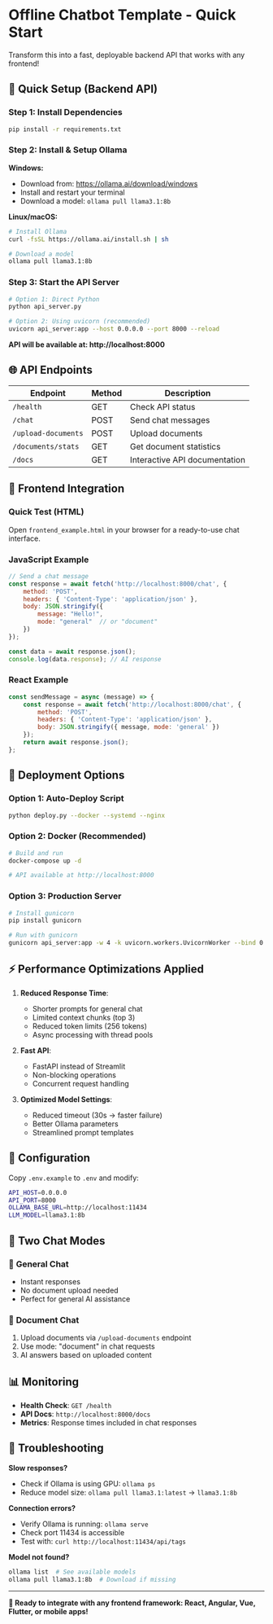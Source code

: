 # Offline Chatbot Template - Quick Start

Transform this into a fast, deployable backend API that works with any frontend!

## 🚀 Quick Setup (Backend API)

### Step 1: Install Dependencies
```bash
pip install -r requirements.txt
```

### Step 2: Install & Setup Ollama
**Windows:**
- Download from: https://ollama.ai/download/windows  
- Install and restart your terminal
- Download a model: `ollama pull llama3.1:8b`

**Linux/macOS:**
```bash
# Install Ollama
curl -fsSL https://ollama.ai/install.sh | sh

# Download a model
ollama pull llama3.1:8b
```

### Step 3: Start the API Server
```bash
# Option 1: Direct Python
python api_server.py

# Option 2: Using uvicorn (recommended)
uvicorn api_server:app --host 0.0.0.0 --port 8000 --reload
```

**API will be available at: http://localhost:8000**

## 🌐 API Endpoints

| Endpoint | Method | Description |
|----------|--------|-------------|
| `/health` | GET | Check API status |
| `/chat` | POST | Send chat messages |
| `/upload-documents` | POST | Upload documents |
| `/documents/stats` | GET | Get document statistics |
| `/docs` | GET | Interactive API documentation |

## 📱 Frontend Integration

### Quick Test (HTML)
Open `frontend_example.html` in your browser for a ready-to-use chat interface.

### JavaScript Example
```javascript
// Send a chat message
const response = await fetch('http://localhost:8000/chat', {
    method: 'POST',
    headers: { 'Content-Type': 'application/json' },
    body: JSON.stringify({
        message: "Hello!",
        mode: "general"  // or "document"
    })
});

const data = await response.json();
console.log(data.response); // AI response
```

### React Example
```jsx
const sendMessage = async (message) => {
    const response = await fetch('http://localhost:8000/chat', {
        method: 'POST',
        headers: { 'Content-Type': 'application/json' },
        body: JSON.stringify({ message, mode: 'general' })
    });
    return await response.json();
};
```

## 🚀 Deployment Options

### Option 1: Auto-Deploy Script
```bash
python deploy.py --docker --systemd --nginx
```

### Option 2: Docker (Recommended)
```bash
# Build and run
docker-compose up -d

# API available at http://localhost:8000
```

### Option 3: Production Server
```bash
# Install gunicorn
pip install gunicorn

# Run with gunicorn
gunicorn api_server:app -w 4 -k uvicorn.workers.UvicornWorker --bind 0.0.0.0:8000
```

## ⚡ Performance Optimizations Applied

1. **Reduced Response Time**: 
   - Shorter prompts for general chat
   - Limited context chunks (top 3)
   - Reduced token limits (256 tokens)
   - Async processing with thread pools

2. **Fast API**: 
   - FastAPI instead of Streamlit
   - Non-blocking operations
   - Concurrent request handling

3. **Optimized Model Settings**:
   - Reduced timeout (30s → faster failure)
   - Better Ollama parameters
   - Streamlined prompt templates

## 🔧 Configuration

Copy `.env.example` to `.env` and modify:
```bash
API_HOST=0.0.0.0
API_PORT=8000
OLLAMA_BASE_URL=http://localhost:11434
LLM_MODEL=llama3.1:8b
```

## 🎯 Two Chat Modes

### 💬 **General Chat**
- Instant responses
- No document upload needed
- Perfect for general AI assistance

### 📄 **Document Chat**
1. Upload documents via `/upload-documents` endpoint
2. Use mode: "document" in chat requests
3. AI answers based on uploaded content

## 📊 Monitoring

- **Health Check**: `GET /health`
- **API Docs**: `http://localhost:8000/docs`
- **Metrics**: Response times included in chat responses

## 🐛 Troubleshooting

**Slow responses?**
- Check if Ollama is using GPU: `ollama ps`
- Reduce model size: `ollama pull llama3.1:latest` → `llama3.1:8b`

**Connection errors?**
- Verify Ollama is running: `ollama serve`
- Check port 11434 is accessible
- Test with: `curl http://localhost:11434/api/tags`

**Model not found?**
```bash
ollama list  # See available models
ollama pull llama3.1:8b  # Download if missing
```

---

**🎉 Ready to integrate with any frontend framework: React, Angular, Vue, Flutter, or mobile apps!**
